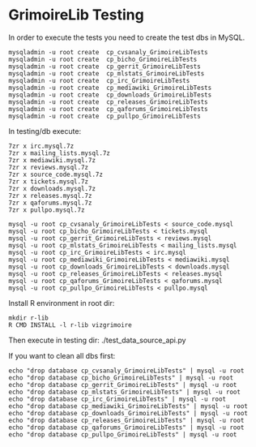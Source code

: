 # GrimoireLib Testing

In order to execute the tests you need to create the test dbs in MySQL.

    mysqladmin -u root create  cp_cvsanaly_GrimoireLibTests
    mysqladmin -u root create  cp_bicho_GrimoireLibTests
    mysqladmin -u root create  cp_gerrit_GrimoireLibTests
    mysqladmin -u root create  cp_mlstats_GrimoireLibTests
    mysqladmin -u root create  cp_irc_GrimoireLibTests
    mysqladmin -u root create  cp_mediawiki_GrimoireLibTests
    mysqladmin -u root create  cp_downloads_GrimoireLibTests
    mysqladmin -u root create  cp_releases_GrimoireLibTests
    mysqladmin -u root create  cp_qaforums_GrimoireLibTests
    mysqladmin -u root create  cp_pullpo_GrimoireLibTests

In testing/db execute:

    7zr x irc.mysql.7z
    7zr x mailing_lists.mysql.7z
    7zr x mediawiki.mysql.7z
    7zr x reviews.mysql.7z
    7zr x source_code.mysql.7z
    7zr x tickets.mysql.7z
    7zr x downloads.mysql.7z
    7zr x releases.mysql.7z
    7zr x qaforums.mysql.7z
    7zr x pullpo.mysql.7z

    mysql -u root cp_cvsanaly_GrimoireLibTests < source_code.mysql
    mysql -u root cp_bicho_GrimoireLibTests < tickets.mysql
    mysql -u root cp_gerrit_GrimoireLibTests < reviews.mysql
    mysql -u root cp_mlstats_GrimoireLibTests < mailing_lists.mysql
    mysql -u root cp_irc_GrimoireLibTests < irc.mysql
    mysql -u root cp_mediawiki_GrimoireLibTests < mediawiki.mysql
    mysql -u root cp_downloads_GrimoireLibTests < downloads.mysql
    mysql -u root cp_releases_GrimoireLibTests < releases.mysql
    mysql -u root cp_qaforums_GrimoireLibTests < qaforums.mysql
    mysql -u root cp_pullpo_GrimoireLibTests < pullpo.mysql

Install R environment in root dir:

    mkdir r-lib
    R CMD INSTALL -l r-lib vizgrimoire

Then execute in testing dir:
    ./test_data_source_api.py

If you want to clean all dbs first:

    echo "drop database cp_cvsanaly_GrimoireLibTests" | mysql -u root
    echo "drop database cp_bicho_GrimoireLibTests" | mysql -u root
    echo "drop database cp_gerrit_GrimoireLibTests" | mysql -u root
    echo "drop database cp_mlstats_GrimoireLibTests" | mysql -u root
    echo "drop database cp_irc_GrimoireLibTests" | mysql -u root
    echo "drop database cp_mediawiki_GrimoireLibTests" | mysql -u root
    echo "drop database cp_downloads_GrimoireLibTests" | mysql -u root
    echo "drop database cp_releases_GrimoireLibTests" | mysql -u root
    echo "drop database cp_qaforums_GrimoireLibTests" | mysql -u root
    echo "drop database cp_pullpo_GrimoireLibTests" | mysql -u root
